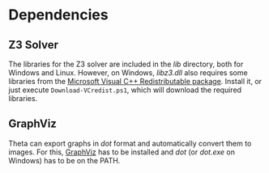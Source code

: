 # Dependencies

## Z3 Solver

The libraries for the Z3 solver are included in the _lib_ directory, both for Windows and Linux. However, on Windows, _libz3.dll_ also requires some libraries from the [Microsoft Visual C++ Redistributable package](https://www.microsoft.com/en-us/download/details.aspx?id=48145). Install it, or just execute `Download-VCredist.ps1`, which will download the required libraries.

## GraphViz

Theta can export graphs in _dot_ format and automatically convert them to images. For this, [GraphViz](http://www.graphviz.org/) has to be installed and _dot_ (or _dot.exe_ on Windows) has to be on the PATH.